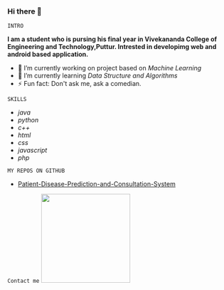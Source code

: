 ### Hi there 👋

`INTRO`

**I am a student who is pursing his final year in Vivekananda College of Engineering and Technology,Puttur. Intrested in developimg web and android based application.**

- 🔭 I’m currently working on project based on *Machine Learning*
- 🌱 I’m currently learning *Data Structure and Algorithms*
- ⚡ Fun fact: Don't ask me, ask a comedian.

`SKILLS`

* *java*
* *python*
* *c++*
* *html*
* *css*
* *javascript*
* *php*

`MY REPOS ON GITHUB`
* [Patient-Disease-Prediction-and-Consultation-System](https://github.com/Sandesh-AT-GitHub/Patient-Disease-Prediction-and-Consultation-System)


`Contact me`
 [<img src="https://www.flaticon.com/svg/vstatic/svg/174/174857.svg?token=exp=1614693211~hmac=a37c4ac388f0ce43c828f27484835ad7" width="200" height="200">](https://www.linkedin.com/in/sandesh-k-s-9167661a0/)


